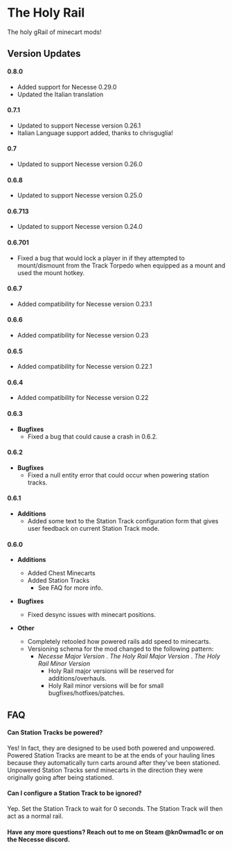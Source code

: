 
# The Holy Rail

The holy gRail of minecart mods!

## Version Updates

#### 0.8.0
- Added support for Necesse 0.29.0
- Updated the Italian translation

#### 0.7.1
- Updated to support Necesse version 0.26.1
- Italian Language support added, thanks to chrisguglia!

#### 0.7
- Updated to support Necesse version 0.26.0

#### 0.6.8
- Updated to support Necesse version 0.25.0

#### 0.6.713
- Updated to support Necesse version 0.24.0

#### 0.6.701
- Fixed a bug that would lock a player in if they attempted to mount/dismount from the Track Torpedo when equipped as a mount and used the mount hotkey.

#### 0.6.7
- Added compatibility for Necesse version 0.23.1

#### 0.6.6
- Added compatibility for Necesse version 0.23

#### 0.6.5
- Added compatibility for Necesse version 0.22.1

#### 0.6.4
- Added compatibility for Necesse version 0.22

#### 0.6.3
- **Bugfixes**
    - Fixed a bug that could cause a crash in 0.6.2.
    
#### 0.6.2
- **Bugfixes**
    - Fixed a null entity error that could occur when powering station tracks.
    
#### 0.6.1
- **Additions**
    - Added some text to the Station Track configuration form that gives user feedback on current Station Track mode.

#### 0.6.0
- **Additions**
    - Added Chest Minecarts
    - Added Station Tracks
        - See FAQ for more info.

- **Bugfixes**
    - Fixed desync issues with minecart positions.

- **Other**
    - Completely retooled how powered rails add speed to minecarts.
    - Versioning schema for the mod changed to the following pattern:
        - *Necesse Major Version* . *The Holy Rail Major Version* . *The Holy Rail Minor Version*
            - Holy Rail major versions will be reserved for additions/overhauls.
            - Holy Rail minor versions will be for small bugfixes/hotfixes/patches.

## FAQ

#### Can Station Tracks be powered?

Yes! In fact, they are designed to be used both powered and unpowered.  Powered Station Tracks are meant to be at the ends of your hauling lines because they automatically turn carts around after they've been stationed.  Unpowered Station Tracks send minecarts in the direction they were originally going after being stationed.

#### Can I configure a Station Track to be ignored?

Yep. Set the Station Track to wait for 0 seconds. The Station Track will then act as a normal rail.

#### Have any more questions?  Reach out to me on Steam @kn0wmad1c or on the Necesse discord.
